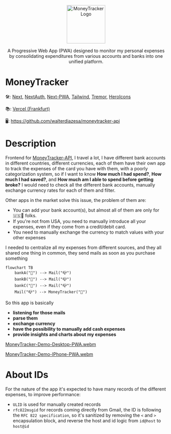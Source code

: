 <p align="center">
  <a href="https://moneytracker-app.vercel.app/" target="blank"><img src="https://moneytracker-app.vercel.app/images/icon-512.png" width="120" alt="MoneyTracker Logo" /></a>
</p>
  
<p align="center">
A Progressive Web App (PWA) designed to monitor my personal expenses by consolidating expenditures from various accounts and banks into one unified platform.
</p>

# MoneyTracker

🛠: [Next](https://nextjs.org/), [NextAuth](https://next-auth.js.org/), [Next-PWA](https://www.npmjs.com/package/next-pwa), [Tailwind](https://tailwindcss.com/), [Tremor](https://www.tremor.so/), [HeroIcons](https://heroicons.com/)

📚: [Vercel (Frankfurt)](https://vercel.com/)

🖥: https://github.com/walterdiazesa/moneytracker-api

# Description

Frontend for [MoneyTracker-API](https://github.com/walterdiazesa/moneytracker-api), I travel a lot, I have different bank accounts in different countries, different currencies, each of them have their own app to track the expenses of the card you have with them, with a poorly categorization system, so if I want to know **How much I had spend?**, **How much I had saved?**, and **How much am I able to spend before getting broke?** I would need to check all the different bank accounts, manually exchange currency rates for each of them and filter.

Other apps in the market solve this issue, the problem of them are:

- You can add your bank account(s), but almost all of them are only for 🇺🇸🦅 folks.
- If you're not from USA, you need to manually introduce all your expenses, even if they come from a credit/debit card.
- You need to manually exchange the currency to match values with your other expenses

I needed to centralize all my expenses from different sources, and they all shared one thing in common, they send mails as soon as you purchase something

```mermaid
flowchart TB
    bankA("🏦") --> Mail("📪")
    bankB("🏦") --> Mail("📪")
    bankC("🏦") --> Mail("📪")
    Mail("📪") --> MoneyTracker("📱")
```

So this app is basically

- **listening for those mails**
- **parse them**
- **exchange currency**
- **have the possibility to manually add cash expenses**
- **provide insights and charts about my expenses**

[MoneyTracker-Demo-Desktop-PWA.webm](https://github.com/walterdiazesa/moneytracker-api/assets/58494087/b225ace7-19bc-42e2-9ecd-fe213f41e6f1)

[MoneyTracker-Demo-IPhone-PWA.webm](https://github.com/walterdiazesa/moneytracker-api/assets/58494087/e328d2ce-474a-42ea-bcbf-fd5160d581c8)

# About IDs

For the nature of the app it's expected to have many records of the different expenses, to improve performance:

- `ULID` is used for manually created records
- `rfc822msgid` for records coming directly from Gmail, the ID is following the `RFC 822 specification`, so it's sanitized by removing the `<` and `>` encapsulation block, and reverse the host and id logic from `id@host` to `host@id`
